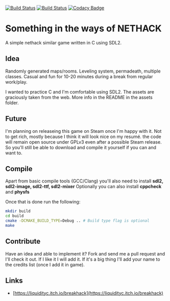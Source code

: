 [![Build Status](https://travis-ci.org/LiquidityC/breakhack.svg?branch=master)](https://travis-ci.org/LiquidityC/breakhack)
[![Build Status](https://ci.appveyor.com/api/projects/status/2nvna97cmm4cf535?svg=true)](https://ci.appveyor.com/project/LiquidityC/breakhack)
[![Codacy Badge](https://api.codacy.com/project/badge/Grade/fc02d56fa7194e61b2c7d260fd2e4186)](https://www.codacy.com/app/LiquidityC/breakhack?utm_source=github.com&amp;utm_medium=referral&amp;utm_content=LiquidityC/breakhack&amp;utm_campaign=Badge_Grade)
<!--[![Coverity Scan](https://scan.coverity.com/projects/15218/badge.svg)](https://scan.coverity.com/projects/liquidityc-breakhack)-->

Something in the ways of NETHACK
================================

A simple nethack similar game written in C using SDL2.

Idea
----
Randomly generated maps/rooms. Leveling system, permadeath,
multiple classes. Casual and fun for 10-20 minutes during a break
from regular work/play.

I wanted to practice C and I'm comfortable using SDL2. The assets
are graciously taken from the web. More info in the README in the
assets folder.

Future
------
I'm planning on releaseing this game on Steam once I'm happy with it.
Not to get rich, mostly because I think it will look nice on my resumé.
the code will remain open source under GPLv3 even after a possible Steam
release. So you'll still be able to download and compile it yourself if you
can and want to.

Compile
-------
Apart from basic compile tools (GCC/Clang) you'll also need to install **sdl2, sdl2-image, sdl2-ttf, sdl2-mixer**
Optionally you can also install **cppcheck** and **physfs**

Once that is done run the following:
```bash
mkdir build
cd build
cmake -DCMAKE_BUILD_TYPE=Debug .. # Build type flag is optional
make
```

Contribute
----------
Have an idea and able to implement it? Fork and send me a pull request and
I'll check it out. If I like it I will add it. If it's a big thing I'll add 
your name to the credits list (once I add it in game).

Links
-----

- [https://liquidityc.itch.io/breakhack](https://liquidityc.itch.io/breakhack)
